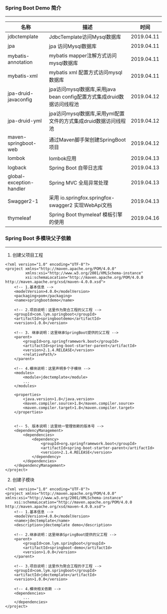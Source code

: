 ### Spring Boot Demo 简介
---
名称 | 描述 | 时间
-- | -- | --
jdbctemplate | JdbcTemplate访问Mysql数据库 | 2019.04.11
jpa | jpa 访问Mysql数据库 | 2019.04.11
mybatis-annotation | mybatis mapper注解方式访问mysql数据库 | 2019.04.11
mybatis-xml | mybatis xml 配置方式访问mysql数据库 | 2019.04.11
jpa-druid-javaconfig | jpa访问mysql数据库,采用java bean config配置方式集成druid数据访问线程池 | 2019.04.12
jpa-druid-yml | jpa访问mysql数据库,采用yml配置文件的方式集成druid数据访问线程池 | 2019.04.12
maven-springboot-web | 通过Maven脚手架创建SpringBoot项目 | 2019.04.12
lombok | lombok应用 | 2019.04.13
logback | Spring Boot 自带日志库 | 2019.04.13
global-exception-handler | Spring MVC 全局异常处理 | 2019.04.13
Swagger2-1 | 采用 io.springfox.springfox-swagger2 实现WebApi文档 | 2019.04.13
thymeleaf | Spring Boot thymeleaf 模板引擎的使用 | 2019.04.16

### Spring Boot 多模块父子依赖
---
1. 创建父项目工程
```
<?xml version="1.0" encoding="UTF-8"?>
<project xmlns="http://maven.apache.org/POM/4.0.0"
         xmlns:xsi="http://www.w3.org/2001/XMLSchema-instance"
         xsi:schemaLocation="http://maven.apache.org/POM/4.0.0 http://maven.apache.org/xsd/maven-4.0.0.xsd">
    <!-- 1.基本信息 -->
    <modelVersion>4.0.0</modelVersion>
    <packaging>pom</packaging>
    <name>springbootdemo</name>

    <!-- 2.项目说明：这里作为聚合工程的父工程 -->
    <groupId>com.lym.springboot</groupId>
    <artifactId>springbootdemo</artifactId>
    <version>1.0.0</version>

    <!-- 3. 继承说明：这里继承SpringBoot提供的父工程 -->
    <parent>
        <groupId>org.springframework.boot</groupId>
        <artifactId>spring-boot-starter-parent</artifactId>
        <version>2.1.4.RELEASE</version>
        <relativePath/>
    </parent>

    <!-- 4.模块说明：这里声明多个子模块 -->
    <modules>
        <module>jdectemplate</module>
        ...
    </modules>

    <properties>
        <java.version>1.8</java.version>
        <maven.compiler.source>1.8</maven.compiler.source>
        <maven.compiler.target>1.8</maven.compiler.target>
    </properties>


    <!-- 5. 版本说明：这里统一管理依赖的版本号 -->
    <dependencyManagement>
        <dependencies>
            <dependency>
                <groupId>org.springframework.boot</groupId>
                <artifactId>spring-boot-starter-parent</artifactId>
                <version>2.1.4.RELEASE</version>
            </dependency>
        </dependencies>
    </dependencyManagement>
</project>
```
2. 创建子模块
```
<?xml version="1.0" encoding="UTF-8"?>
<project xmlns="http://maven.apache.org/POM/4.0.0" xmlns:xsi="http://www.w3.org/2001/XMLSchema-instance"
	xsi:schemaLocation="http://maven.apache.org/POM/4.0.0 http://maven.apache.org/xsd/maven-4.0.0.xsd">
	<!-- 1.基本信息 -->
	<modelVersion>4.0.0</modelVersion>
	<name>jdectemplate</name>
	<description>jdectemplate demo</description>

	<!-- 2.继承说明：这里继承SpringBoot提供的父工程 -->
	<parent>
		<groupId>com.lym.springboot</groupId>
		<artifactId>springboot-demo</artifactId>
		<version>1.0.0</version>
	</parent>

	<!-- 3.项目说明：这里作为聚合工程的子工程 -->
	<groupId>com.lym.springboot</groupId>
	<artifactId>jdectemplate</artifactId>
	<version>1.0.0</version>

	<!-- 4.模块相关依赖 -->
	<dependencies>
        ...
	</dependencies>
</project>

```